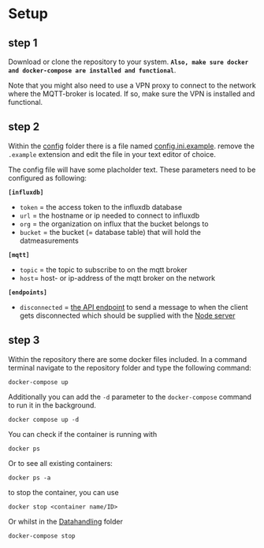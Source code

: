 # Setup

## step 1

Download or clone the repository to your system. **`Also, make sure docker and docker-compose are installed and functional`**.

Note that you might also need to use a VPN proxy to connect to the network where the MQTT-broker is located. If so, make sure the VPN is installed and functional.

## step 2

Within the [config](https://github.com/MCT-TeamProject-CO2/DataHandling/tree/master/config) folder there is a file named [config.ini.example](https://github.com/MCT-TeamProject-CO2/DataHandling/blob/master/config/config.ini.example). remove the `.example` extension and edit the file in your text editor of choice.

The config file will have some placholder text. These parameters need to be configured as following:

**`[influxdb]`**

- `token` = the access token to the influxdb database
- `url` = the hostname or ip needed to connect to influxdb
- `org` = the organization on influx that the bucket belongs to
- `bucket` = the bucket (= database table) that will hold the datmeasurements

**`[mqtt]`**

- `topic` = the topic to subscribe to on the mqtt broker
- `host`= host- or ip-address of the mqtt broker on the network

**`[endpoints]`**

- `disconnected` = [the API endpoint](https://github.com/MCT-TeamProject-CO2/Node-Server/blob/main/api/v1/mqtt_disconnect.js) to send a message to when the client gets disconnected which should be supplied with the [Node server](https://github.com/MCT-TeamProject-CO2/Node-Server)

## step 3

Within the repository there are some docker files included. In a command terminal navigate to the repository folder and type the following command:

```
docker-compose up
```

Additionally you can add the `-d` parameter to the `docker-compose` command to run it in the background.

```
docker compose up -d
```

You can check if the container is running with 
```
docker ps
```
Or to see all existing containers:
```
docker ps -a
```

to stop the container, you can use 
```
docker stop <container name/ID>
```

Or whilst in the [Datahandling](https://github.com/MCT-TeamProject-CO2/DataHandling/tree/master/) folder
```
docker-compose stop
```